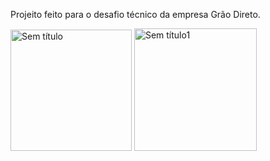 Projeito feito para o desafio técnico da empresa Grão Direto.








<img width="194" alt="Sem título" src="https://github.com/giovanny142/Frontend-DesafioTecnico-GraoDireto/assets/85383622/69460abe-7833-4036-88e2-414913ef9d78">
<img width="196" alt="Sem título1" src="https://github.com/giovanny142/Frontend-DesafioTecnico-GraoDireto/assets/85383622/da31a9c5-42a8-4fda-8873-023515b272ea">

